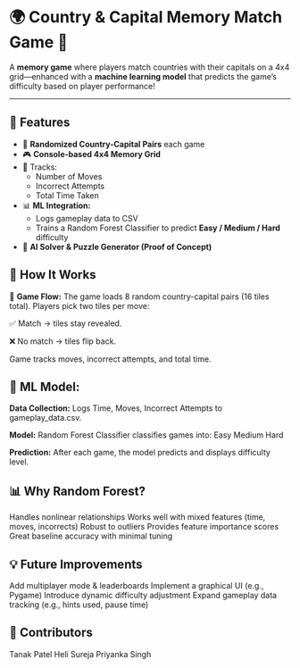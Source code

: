 # 🌍 Country & Capital Memory Match Game 🧠

A **memory game** where players match countries with their capitals on a 4x4 grid—enhanced with a **machine learning model** that predicts the game’s difficulty based on player performance!

---

## 🚀 Features

- 🔄 **Randomized Country-Capital Pairs** each game
- 🎮 **Console-based 4x4 Memory Grid**
- 🧮 Tracks:
  - Number of Moves
  - Incorrect Attempts
  - Total Time Taken
- 📊 **ML Integration:**
  - Logs gameplay data to CSV
  - Trains a Random Forest Classifier to predict **Easy / Medium / Hard** difficulty
- 🤖 **AI Solver & Puzzle Generator (Proof of Concept)**


## 🎯 How It Works
🔢 **Game Flow:**
The game loads 8 random country-capital pairs (16 tiles total).
Players pick two tiles per move:

✅ Match → tiles stay revealed.

❌ No match → tiles flip back.

Game tracks moves, incorrect attempts, and total time.

## 🤖 ML Model:
**Data Collection:**
Logs Time, Moves, Incorrect Attempts to gameplay_data.csv.

**Model:**
Random Forest Classifier classifies games into:
Easy
Medium
Hard

**Prediction:**
After each game, the model predicts and displays difficulty level.

## 📊 Why Random Forest?
Handles nonlinear relationships
Works well with mixed features (time, moves, incorrects)
Robust to outliers
Provides feature importance scores
Great baseline accuracy with minimal tuning

## 💡 Future Improvements
Add multiplayer mode & leaderboards
Implement a graphical UI (e.g., Pygame)
Introduce dynamic difficulty adjustment
Expand gameplay data tracking (e.g., hints used, pause time)

## 👥 Contributors
   Tanak Patel
   Heli Sureja
   Priyanka Singh




